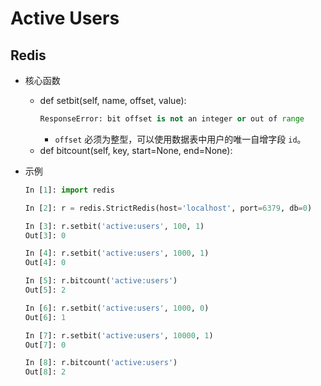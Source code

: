 # Active Users

## Redis

* 核心函数
  * def setbit(self, name, offset, value):
    ```python
    ResponseError: bit offset is not an integer or out of range
    ```
    * ``offset`` 必须为整型，可以使用数据表中用户的唯一自增字段 ``id``。
  * def bitcount(self, key, start=None, end=None):

* 示例
  ```python
  In [1]: import redis

  In [2]: r = redis.StrictRedis(host='localhost', port=6379, db=0)

  In [3]: r.setbit('active:users', 100, 1)
  Out[3]: 0

  In [4]: r.setbit('active:users', 1000, 1)
  Out[4]: 0

  In [5]: r.bitcount('active:users')
  Out[5]: 2

  In [6]: r.setbit('active:users', 1000, 0)
  Out[6]: 1

  In [7]: r.setbit('active:users', 10000, 1)
  Out[7]: 0

  In [8]: r.bitcount('active:users')
  Out[8]: 2
  ```

